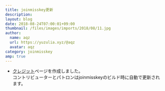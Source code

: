 ```yaml
---
title: joinmisskey更新
description: 
layout: blog
date: 2018-08-24T07:00:01+09:00
thumbnail: /files/images/imports/2018/08/11.jpg
author:
  name: aqz
  url: https://yuzulia.xyz/@aqz
  avatar: aqz
category: joinmisskey
amp: true
---
```

- [クレジット](../../../credit)ページを作成しました。  
  コントリビューターとパトロンはjoinmisskeyのビルド時に自動で更新されます。
